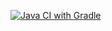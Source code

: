 [![Java CI with Gradle](https://github.com/JuliaHoney80/ReplanDelivery/actions/workflows/gradle.yml/badge.svg)](https://github.com/JuliaHoney80/ReplanDelivery/actions/workflows/gradle.yml)

